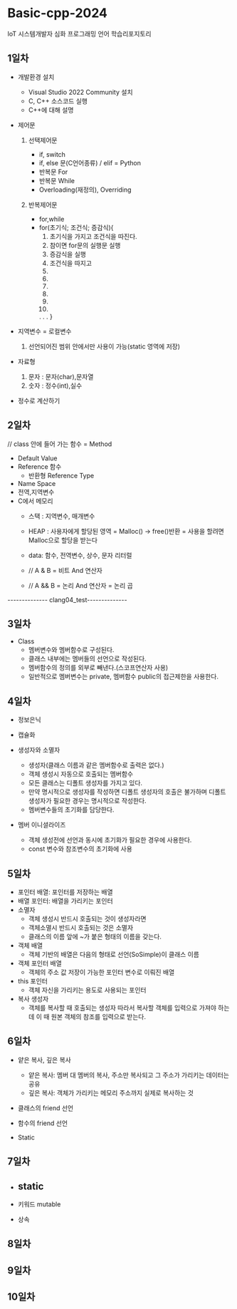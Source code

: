 # Basic-cpp-2024
IoT 시스템개발자 심화 프로그래밍 언어 학습리포지토리

## 1일차
- 개발환경 설치
	- Visual Studio 2022 Community 설치
	- C, C++ 소스코드 실행
	- C++에 대해 설명

- 제어문
	1. 선택제어문 
		- if, switch
		- if, else 문(C언어종류) / elif = Python
		- 반복문 For
		- 반복문 While
		- Overloading(재정의), Overriding
		
	2. 반복제어문 
		- for,while
		- for(초기식; 조건식; 증감식){
			1. 초기식을 가지고 조건식을 따진다.
			2. 참이면 for문의 실행문 실행
			3. 증감식을 실행
			4. 조건식을 따지고
			2.
			3.
			4.
			2.
			3.
			4.
			.
			.
			.
		}

	
- 지역변수 = 로컬변수
	1. 선언되어진 범위 안에서만 사용이 가능(static 영역에 저장)

- 자료형
	1. 문자 : 문자(char),문자열
	2. 숫자 : 정수(int),실수
	
- 정수로 계산하기

## 2일차
// class 안에 들어 가는 함수 = Method

- Default Value
- Reference 함수
	- 반환형 Reference Type
- Name Space
- 전역,지역변수
- C에서 메모리
	- 스택 : 지역변수, 매개변수
	- HEAP : 사용자에게 할당된 영역
		= Malloc() -> free()반환 = 사용을 할려면 Malloc으로 할당을 받는다
	- data: 함수, 전역변수, 상수, 문자 리터럴
	
	- // A & B = 비트 And 연산자
	- // A && B = 논리 And 연산자 = 논리 곱

		
-------------- clang04_test--------------

## 3일차
- Class
	- 멤버변수와 멤버함수로 구성된다.
	- 클래스 내부에는 멤버들의 선언으로 작성된다.
	- 멤버함수의 정의를 외부로 빼낸다.(스코프연산자 사용)
	- 일반적으로 멤버변수는 private, 멤버함수 public의 접근제한을 사용한다.
## 4일차
- 정보은닉

- 캡슐화

- 생성자와 소멸자
	- 생성자(클래스 이름과 같은 멤버함수로 출력은 없다.)
	- 객체 생성시 자동으로 호출되는 멤버함수
	- 모든 클래스는 디폴트 생성자를 가지고 있다.
	- 만약 명시적으로 생성자를 작성하면 디폴트 생성자의 호출은 불가하며 디폴트 생성자가 필요한 경우는 명시적으로 작성한다.
	- 멤버변수들의 초기화를 담당한다.

- 멤버 이니셜라이즈
	- 객체 생성전에 선언과 동시에 초기화가 필요한 경우에 사용한다.
	- const 변수와 참조변수의 초기화에 사용

## 5일차
- 포인터 배열: 포인터를 저장하는 배열
- 배열 포인터: 배열을 가리키는 포인터
- 소멸자
	- 객체 생성시 반드시 호출되는 것이 생성자라면
	- 객체소멸시 반드시 호출되는 것은 소멸자
	- 클래스의 이름 앞에 ~가 붙은 형태의 이름을 갖는다.
- 객체 배열
	- 객체 기반의 배열은 다음의 형태로 선언(SoSimple)이 클래스 이름
- 객체 포인터 배열
	- 객체의 주소 값 저장이 가능한 포인터 변수로 이뤄진 배열
- this 포인터
	- 객체 자신을 가리키는 용도로 사용되는 포인터
- 복사 생성자
	- 객체를 복사할 때 호출되는 생성자
	따라서 복사할 객체를 입력으로 가져야 하는데 이 때 원본 객체의 참조를 입력으로 받는다.

## 6일차
- 얕은 복사, 깊은 복사
	- 얕은 복사: 멤버 대 멤버의 복사, 주소만 복사되고 그 주소가 가리키는 데이터는 공유
	- 깊은 복사: 객체가 가리키는 메모리 주소까지 실제로 복사하는 것

- 클래스의 friend 선언
- 함수의 friend 선언
- Static

## 7일차
- static 
	-


- 키워드 mutable

- 상속

## 8일차

## 9일차

## 10일차